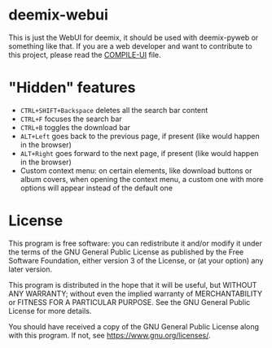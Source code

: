 # deemix-webui

This is just the WebUI for deemix, it should be used with deemix-pyweb or something like that.
If you are a web developer and want to contribute to this project, please read the [COMPILE-UI](COMPILE-UI.md) file.

# "Hidden" features

- `CTRL+SHIFT+Backspace` deletes all the search bar content
- `CTRL+F` focuses the search bar
- `CTRL+B` toggles the download bar
- `ALT+Left` goes back to the previous page, if present (like would happen in the browser)
- `ALT+Right` goes forward to the next page, if present (like would happen in the browser)
- Custom context menu: on certain elements, like download buttons or album covers, when opening the context menu, a custom one with more options will appear instead of the default one

# License

This program is free software: you can redistribute it and/or modify
it under the terms of the GNU General Public License as published by
the Free Software Foundation, either version 3 of the License, or
(at your option) any later version.

This program is distributed in the hope that it will be useful,
but WITHOUT ANY WARRANTY; without even the implied warranty of
MERCHANTABILITY or FITNESS FOR A PARTICULAR PURPOSE.  See the
GNU General Public License for more details.

You should have received a copy of the GNU General Public License
along with this program.  If not, see <https://www.gnu.org/licenses/>.

